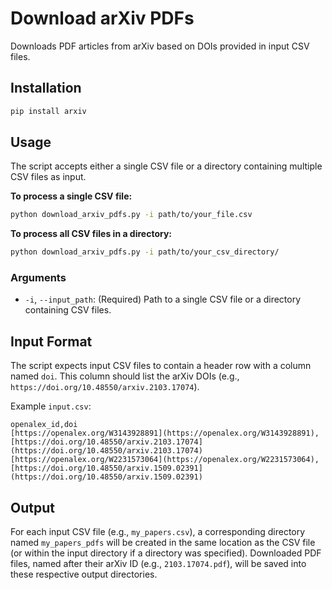 # Download arXiv PDFs

Downloads PDF articles from arXiv based on DOIs provided in input CSV files.


## Installation
```bash
pip install arxiv
````

## Usage

The script accepts either a single CSV file or a directory containing multiple CSV files as input.

**To process a single CSV file:**

```bash
python download_arxiv_pdfs.py -i path/to/your_file.csv
```

**To process all CSV files in a directory:**

```bash
python download_arxiv_pdfs.py -i path/to/your_csv_directory/
```

### Arguments

  * `-i`, `--input_path`: (Required) Path to a single CSV file or a directory containing CSV files.


## Input Format

The script expects input CSV files to contain a header row with a column named `doi`. This column should list the arXiv DOIs (e.g., `https://doi.org/10.48550/arxiv.2103.17074`).

Example `input.csv`:

```
openalex_id,doi
[https://openalex.org/W3143928891](https://openalex.org/W3143928891),[https://doi.org/10.48550/arxiv.2103.17074](https://doi.org/10.48550/arxiv.2103.17074)
[https://openalex.org/W2231573064](https://openalex.org/W2231573064),[https://doi.org/10.48550/arxiv.1509.02391](https://doi.org/10.48550/arxiv.1509.02391)
```

## Output

For each input CSV file (e.g., `my_papers.csv`), a corresponding directory named `my_papers_pdfs` will be created in the same location as the CSV file (or within the input directory if a directory was specified). Downloaded PDF files, named after their arXiv ID (e.g., `2103.17074.pdf`), will be saved into these respective output directories.